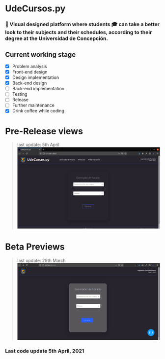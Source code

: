 # UdeCursos.py 
### 🚀 Visual designed platform where students 🎓 can take a better look to their subjects and their schedules, according to their degree at the Universidad de Concepción.

## Current working stage
- [x] Problem analysis
- [x] Front-end design
- [x] Design implementation
- [x] Back-end design
- [ ] Back-end implementation
- [ ] Testing
- [ ] Release
- [ ] Further maintenance
- [x] Drink coffee while coding

# Pre-Release views 
> last update: 5th April
![image](assets/main.png)

# Beta Previews 
> last update: 29th March
![image](assets/screenshot.png)

### Last code update 5th April, 2021
